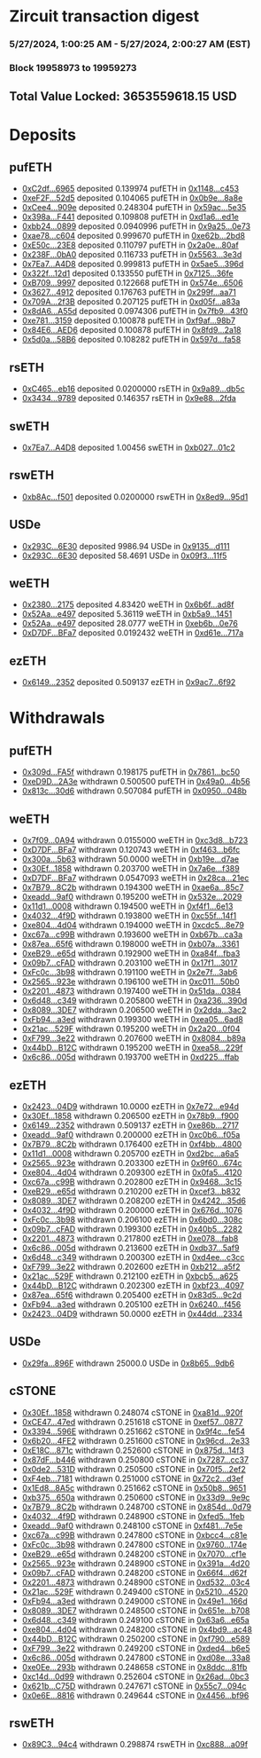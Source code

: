 # Zircuit transaction digest
### 5/27/2024, 1:00:25 AM - 5/27/2024, 2:00:27 AM (EST)
### Block 19958973 to 19959273

## Total Value Locked: 3653559618.15 USD

# Deposits
## pufETH
- [0xC2df...6965](https://etherscan.io/address/0xC2dfb602835AbFebDF4FB8EeFC0C4665976b6965) deposited 0.139974 pufETH in [0x1148...c453](https://etherscan.io/tx/0xC2dfb602835AbFebDF4FB8EeFC0C4665976b6965)
- [0xeF2F...52d5](https://etherscan.io/address/0xeF2F2553141A2D612f1cCa271df44C12652552d5) deposited 0.104065 pufETH in [0x0b9e...8a8e](https://etherscan.io/tx/0xeF2F2553141A2D612f1cCa271df44C12652552d5)
- [0xCee4...909e](https://etherscan.io/address/0xCee457682514a67e170A8f04E98608CaAF41909e) deposited 0.248304 pufETH in [0x59ac...5e35](https://etherscan.io/tx/0xCee457682514a67e170A8f04E98608CaAF41909e)
- [0x398a...F441](https://etherscan.io/address/0x398aEB5C8bdbb1C0306Fd48257dcd0839c49F441) deposited 0.109808 pufETH in [0xd1a6...ed1e](https://etherscan.io/tx/0x398aEB5C8bdbb1C0306Fd48257dcd0839c49F441)
- [0xbb24...0899](https://etherscan.io/address/0xbb2400D1ff06a99a9ee8eD3e152Ba53901C20899) deposited 0.0940996 pufETH in [0x9a25...0e73](https://etherscan.io/tx/0xbb2400D1ff06a99a9ee8eD3e152Ba53901C20899)
- [0xae78...c604](https://etherscan.io/address/0xae78daC3803F62AC2114209f803a6c37210fc604) deposited 0.999670 pufETH in [0xe62b...2bd8](https://etherscan.io/tx/0xae78daC3803F62AC2114209f803a6c37210fc604)
- [0xE50c...23E8](https://etherscan.io/address/0xE50cEE5f5479F2338f3e5D07D84654C1E9a323E8) deposited 0.110797 pufETH in [0x2a0e...80af](https://etherscan.io/tx/0xE50cEE5f5479F2338f3e5D07D84654C1E9a323E8)
- [0x238F...0bA0](https://etherscan.io/address/0x238F11A0f21daaB4E214Bf49A4bC9806bD270bA0) deposited 0.116733 pufETH in [0x5563...3e3d](https://etherscan.io/tx/0x238F11A0f21daaB4E214Bf49A4bC9806bD270bA0)
- [0x7Ea7...A4D8](https://etherscan.io/address/0x7Ea779E594C5F61E7517C9b5A16510Fd1493A4D8) deposited 0.999813 pufETH in [0x5ae5...396d](https://etherscan.io/tx/0x7Ea779E594C5F61E7517C9b5A16510Fd1493A4D8)
- [0x322f...12d1](https://etherscan.io/address/0x322fAAC87D260e7885B9b0730F95aF8C2Fb712d1) deposited 0.133550 pufETH in [0x7125...36fe](https://etherscan.io/tx/0x322fAAC87D260e7885B9b0730F95aF8C2Fb712d1)
- [0xB709...9997](https://etherscan.io/address/0xB70988DCbaFe0375015d8f0be1Dcd69244e99997) deposited 0.122668 pufETH in [0x574e...6506](https://etherscan.io/tx/0xB70988DCbaFe0375015d8f0be1Dcd69244e99997)
- [0x3627...4912](https://etherscan.io/address/0x3627Ef9B422B725E65C1e06e20a4e13be8Bb4912) deposited 0.176763 pufETH in [0x299f...aa71](https://etherscan.io/tx/0x3627Ef9B422B725E65C1e06e20a4e13be8Bb4912)
- [0x709A...2f3B](https://etherscan.io/address/0x709ADd7De1d73810a5aEBa285506CF9D7c212f3B) deposited 0.207125 pufETH in [0xd05f...a83a](https://etherscan.io/tx/0x709ADd7De1d73810a5aEBa285506CF9D7c212f3B)
- [0x8dA6...A55d](https://etherscan.io/address/0x8dA69Ac4953689B789c635a39Fb7eEb91e39A55d) deposited 0.0974306 pufETH in [0x7fb9...43f0](https://etherscan.io/tx/0x8dA69Ac4953689B789c635a39Fb7eEb91e39A55d)
- [0xe781...3159](https://etherscan.io/address/0xe78163E8A40713e495D9D14cBD9BE4e30b133159) deposited 0.100878 pufETH in [0xf9af...98b7](https://etherscan.io/tx/0xe78163E8A40713e495D9D14cBD9BE4e30b133159)
- [0x84E6...AED6](https://etherscan.io/address/0x84E63721D498a2c0Cac32BfF7C4E9a4c37fCAED6) deposited 0.100878 pufETH in [0x8fd9...2a18](https://etherscan.io/tx/0x84E63721D498a2c0Cac32BfF7C4E9a4c37fCAED6)
- [0x5d0a...58B6](https://etherscan.io/address/0x5d0ad03D028de74dc5F6E50D1d6a60a0BD1F58B6) deposited 0.108282 pufETH in [0x597d...fa58](https://etherscan.io/tx/0x5d0ad03D028de74dc5F6E50D1d6a60a0BD1F58B6)
## rsETH
- [0xC465...eb16](https://etherscan.io/address/0xC465754Ae2bBe8c40ffb1b06Bfa15e6398Bceb16) deposited 0.0200000 rsETH in [0x9a89...db5c](https://etherscan.io/tx/0xC465754Ae2bBe8c40ffb1b06Bfa15e6398Bceb16)
- [0x3434...9789](https://etherscan.io/address/0x34349c5569e7B846c3558961552D2202760A9789) deposited 0.146357 rsETH in [0x9e88...2fda](https://etherscan.io/tx/0x34349c5569e7B846c3558961552D2202760A9789)
## swETH
- [0x7Ea7...A4D8](https://etherscan.io/address/0x7Ea779E594C5F61E7517C9b5A16510Fd1493A4D8) deposited 1.00456 swETH in [0xb027...01c2](https://etherscan.io/tx/0x7Ea779E594C5F61E7517C9b5A16510Fd1493A4D8)
## rswETH
- [0xb8Ac...f501](https://etherscan.io/address/0xb8Ac9C178f07247acdAe65e26eF757E01B6Ef501) deposited 0.0200000 rswETH in [0x8ed9...95d1](https://etherscan.io/tx/0xb8Ac9C178f07247acdAe65e26eF757E01B6Ef501)
## USDe
- [0x293C...6E30](https://etherscan.io/address/0x293C6937D8D82e05B01335F7B33FBA0c8e256E30) deposited 9986.94 USDe in [0x9135...d111](https://etherscan.io/tx/0x293C6937D8D82e05B01335F7B33FBA0c8e256E30)
- [0x293C...6E30](https://etherscan.io/address/0x293C6937D8D82e05B01335F7B33FBA0c8e256E30) deposited 58.4691 USDe in [0x09f3...11f5](https://etherscan.io/tx/0x293C6937D8D82e05B01335F7B33FBA0c8e256E30)
## weETH
- [0x2380...2175](https://etherscan.io/address/0x23807A3a3AA81C66c91AffdAB9F84255468e2175) deposited 4.83420 weETH in [0x6b6f...ad8f](https://etherscan.io/tx/0x23807A3a3AA81C66c91AffdAB9F84255468e2175)
- [0x52Aa...e497](https://etherscan.io/address/0x52Aa899454998Be5b000Ad077a46Bbe360F4e497) deposited 5.36119 weETH in [0xb5a9...1451](https://etherscan.io/tx/0x52Aa899454998Be5b000Ad077a46Bbe360F4e497)
- [0x52Aa...e497](https://etherscan.io/address/0x52Aa899454998Be5b000Ad077a46Bbe360F4e497) deposited 28.0777 weETH in [0xeb6b...0e76](https://etherscan.io/tx/0x52Aa899454998Be5b000Ad077a46Bbe360F4e497)
- [0xD7DF...BFa7](https://etherscan.io/address/0xD7DF7E085214743530afF339aFC420c7c720BFa7) deposited 0.0192432 weETH in [0xd61e...717a](https://etherscan.io/tx/0xD7DF7E085214743530afF339aFC420c7c720BFa7)
## ezETH
- [0x6149...2352](https://etherscan.io/address/0x6149686743a8fCC1e0ca3ef946Ef3582F06d2352) deposited 0.509137 ezETH in [0x9ac7...6f92](https://etherscan.io/tx/0x6149686743a8fCC1e0ca3ef946Ef3582F06d2352)
# Withdrawals
## pufETH
- [0x309d...FA5f](https://etherscan.io/address/0x309dceE0a956bFA2ebe880e4caE98ae16859FA5f) withdrawn 0.198175 pufETH in [0x7861...bc50](https://etherscan.io/tx/0x309dceE0a956bFA2ebe880e4caE98ae16859FA5f)
- [0xeD9D...2A3e](https://etherscan.io/address/0xeD9D114f0A95Be877ABCe4E9435520da391D2A3e) withdrawn 0.500500 pufETH in [0x49a0...4b56](https://etherscan.io/tx/0xeD9D114f0A95Be877ABCe4E9435520da391D2A3e)
- [0x813c...30d6](https://etherscan.io/address/0x813ccDe80f7d2583c6Ac02fCd961d3b2B3Cd30d6) withdrawn 0.507084 pufETH in [0x0950...048b](https://etherscan.io/tx/0x813ccDe80f7d2583c6Ac02fCd961d3b2B3Cd30d6)
## weETH
- [0x7f09...0A94](https://etherscan.io/address/0x7f09847e5E856a2661e8Bfa4688AB54d9e530A94) withdrawn 0.0155000 weETH in [0xc3d8...b723](https://etherscan.io/tx/0x7f09847e5E856a2661e8Bfa4688AB54d9e530A94)
- [0xD7DF...BFa7](https://etherscan.io/address/0xD7DF7E085214743530afF339aFC420c7c720BFa7) withdrawn 0.120743 weETH in [0xf463...b6fc](https://etherscan.io/tx/0xD7DF7E085214743530afF339aFC420c7c720BFa7)
- [0x300a...5b63](https://etherscan.io/address/0x300afbE08EE4619EC93524f9255CE59a013a5b63) withdrawn 50.0000 weETH in [0xb19e...d7ae](https://etherscan.io/tx/0x300afbE08EE4619EC93524f9255CE59a013a5b63)
- [0x30Ef...1858](https://etherscan.io/address/0x30Ef84E53845f12Eff414247cC7a5d2bb6F21858) withdrawn 0.203700 weETH in [0x7a6e...f389](https://etherscan.io/tx/0x30Ef84E53845f12Eff414247cC7a5d2bb6F21858)
- [0xD7DF...BFa7](https://etherscan.io/address/0xD7DF7E085214743530afF339aFC420c7c720BFa7) withdrawn 0.0547093 weETH in [0x28ca...21ec](https://etherscan.io/tx/0xD7DF7E085214743530afF339aFC420c7c720BFa7)
- [0x7B79...8C2b](https://etherscan.io/address/0x7B79F506998606D9D498256b2f769d51A2Ef8C2b) withdrawn 0.194300 weETH in [0xae6a...85c7](https://etherscan.io/tx/0x7B79F506998606D9D498256b2f769d51A2Ef8C2b)
- [0xeadd...9af0](https://etherscan.io/address/0xeaddC1217900e05699140a19c4681A27e5429af0) withdrawn 0.195200 weETH in [0x532e...2029](https://etherscan.io/tx/0xeaddC1217900e05699140a19c4681A27e5429af0)
- [0x11d1...0008](https://etherscan.io/address/0x11d1e0F56950AcA954c077Fbcd51CA72ccB20008) withdrawn 0.194500 weETH in [0xf4f1...6e13](https://etherscan.io/tx/0x11d1e0F56950AcA954c077Fbcd51CA72ccB20008)
- [0x4032...4f9D](https://etherscan.io/address/0x4032d8F2478c6f863373471c84b51A662Cc44f9D) withdrawn 0.193800 weETH in [0xc55f...14f1](https://etherscan.io/tx/0x4032d8F2478c6f863373471c84b51A662Cc44f9D)
- [0xe804...4d04](https://etherscan.io/address/0xe8049230d46927A634C93b00bc9c7B71B1F84d04) withdrawn 0.194000 weETH in [0xcdc5...8e79](https://etherscan.io/tx/0xe8049230d46927A634C93b00bc9c7B71B1F84d04)
- [0xc67a...c99B](https://etherscan.io/address/0xc67a56B3f3F6608738a26c130FfA9665A9A1c99B) withdrawn 0.193600 weETH in [0xb67b...ca3a](https://etherscan.io/tx/0xc67a56B3f3F6608738a26c130FfA9665A9A1c99B)
- [0x87ea...65f6](https://etherscan.io/address/0x87ea9564E29cA4c7882D2E9C188C9Ce4F62B65f6) withdrawn 0.198000 weETH in [0xb07a...3361](https://etherscan.io/tx/0x87ea9564E29cA4c7882D2E9C188C9Ce4F62B65f6)
- [0xeB29...e65d](https://etherscan.io/address/0xeB2926d3d88787BDca4216CDCbe5acb48fbce65d) withdrawn 0.192900 weETH in [0xa84f...fba3](https://etherscan.io/tx/0xeB2926d3d88787BDca4216CDCbe5acb48fbce65d)
- [0x09b7...cFAD](https://etherscan.io/address/0x09b770bCE3FF5e6f04eC65A793dDD2208c82cFAD) withdrawn 0.203100 weETH in [0x17f1...3017](https://etherscan.io/tx/0x09b770bCE3FF5e6f04eC65A793dDD2208c82cFAD)
- [0xFc0c...3b98](https://etherscan.io/address/0xFc0c8F16Ff02605D9D56BC9635aA833438d83b98) withdrawn 0.191100 weETH in [0x2e7f...3ab6](https://etherscan.io/tx/0xFc0c8F16Ff02605D9D56BC9635aA833438d83b98)
- [0x2565...923e](https://etherscan.io/address/0x256504982B499F6AFDAC8E7Ac2E0152c059C923e) withdrawn 0.196100 weETH in [0xc011...50b0](https://etherscan.io/tx/0x256504982B499F6AFDAC8E7Ac2E0152c059C923e)
- [0x2201...4873](https://etherscan.io/address/0x22010A117abcbc3778e5898008D17DBEA0cA4873) withdrawn 0.197400 weETH in [0x51da...0384](https://etherscan.io/tx/0x22010A117abcbc3778e5898008D17DBEA0cA4873)
- [0x6d48...c349](https://etherscan.io/address/0x6d48C9a2Fe89f557a9eC6B85E9376d369809c349) withdrawn 0.205800 weETH in [0xa236...390d](https://etherscan.io/tx/0x6d48C9a2Fe89f557a9eC6B85E9376d369809c349)
- [0x8089...3DE7](https://etherscan.io/address/0x8089E8E6C4BcC047e860e0C57179585b56803DE7) withdrawn 0.206500 weETH in [0x2dda...3ac2](https://etherscan.io/tx/0x8089E8E6C4BcC047e860e0C57179585b56803DE7)
- [0xFb94...a3ed](https://etherscan.io/address/0xFb9461100067676a6074091a803CcdF6d1bda3ed) withdrawn 0.199300 weETH in [0xea05...6ad8](https://etherscan.io/tx/0xFb9461100067676a6074091a803CcdF6d1bda3ed)
- [0x21ac...529F](https://etherscan.io/address/0x21acDe2387D4F46fC4a7b3462980C62fC3d8529F) withdrawn 0.195200 weETH in [0x2a20...0f04](https://etherscan.io/tx/0x21acDe2387D4F46fC4a7b3462980C62fC3d8529F)
- [0xF799...3e22](https://etherscan.io/address/0xF799f896F67d5b8022E469416624B29314DC3e22) withdrawn 0.207600 weETH in [0x8084...b89a](https://etherscan.io/tx/0xF799f896F67d5b8022E469416624B29314DC3e22)
- [0x44bD...B12C](https://etherscan.io/address/0x44bD2C399d31A191095c3f8dd4E88a5De658B12C) withdrawn 0.195200 weETH in [0xea58...229f](https://etherscan.io/tx/0x44bD2C399d31A191095c3f8dd4E88a5De658B12C)
- [0x6c86...005d](https://etherscan.io/address/0x6c86488c0B383dC8738dd17b14069782b1e1005d) withdrawn 0.193700 weETH in [0xd225...ffab](https://etherscan.io/tx/0x6c86488c0B383dC8738dd17b14069782b1e1005d)
## ezETH
- [0x2423...04D9](https://etherscan.io/address/0x2423B90dD0f4CF0926786b16151F9B7D880604D9) withdrawn 10.0000 ezETH in [0x7e72...e94d](https://etherscan.io/tx/0x2423B90dD0f4CF0926786b16151F9B7D880604D9)
- [0x30Ef...1858](https://etherscan.io/address/0x30Ef84E53845f12Eff414247cC7a5d2bb6F21858) withdrawn 0.206500 ezETH in [0x78b9...f900](https://etherscan.io/tx/0x30Ef84E53845f12Eff414247cC7a5d2bb6F21858)
- [0x6149...2352](https://etherscan.io/address/0x6149686743a8fCC1e0ca3ef946Ef3582F06d2352) withdrawn 0.509137 ezETH in [0xe86b...2717](https://etherscan.io/tx/0x6149686743a8fCC1e0ca3ef946Ef3582F06d2352)
- [0xeadd...9af0](https://etherscan.io/address/0xeaddC1217900e05699140a19c4681A27e5429af0) withdrawn 0.200000 ezETH in [0xc0b6...f05a](https://etherscan.io/tx/0xeaddC1217900e05699140a19c4681A27e5429af0)
- [0x7B79...8C2b](https://etherscan.io/address/0x7B79F506998606D9D498256b2f769d51A2Ef8C2b) withdrawn 0.176400 ezETH in [0xf4bb...4800](https://etherscan.io/tx/0x7B79F506998606D9D498256b2f769d51A2Ef8C2b)
- [0x11d1...0008](https://etherscan.io/address/0x11d1e0F56950AcA954c077Fbcd51CA72ccB20008) withdrawn 0.205700 ezETH in [0xd2bc...a6a5](https://etherscan.io/tx/0x11d1e0F56950AcA954c077Fbcd51CA72ccB20008)
- [0x2565...923e](https://etherscan.io/address/0x256504982B499F6AFDAC8E7Ac2E0152c059C923e) withdrawn 0.203300 ezETH in [0x9f60...674c](https://etherscan.io/tx/0x256504982B499F6AFDAC8E7Ac2E0152c059C923e)
- [0xe804...4d04](https://etherscan.io/address/0xe8049230d46927A634C93b00bc9c7B71B1F84d04) withdrawn 0.209300 ezETH in [0x0fa5...4120](https://etherscan.io/tx/0xe8049230d46927A634C93b00bc9c7B71B1F84d04)
- [0xc67a...c99B](https://etherscan.io/address/0xc67a56B3f3F6608738a26c130FfA9665A9A1c99B) withdrawn 0.202800 ezETH in [0x9468...3c15](https://etherscan.io/tx/0xc67a56B3f3F6608738a26c130FfA9665A9A1c99B)
- [0xeB29...e65d](https://etherscan.io/address/0xeB2926d3d88787BDca4216CDCbe5acb48fbce65d) withdrawn 0.210200 ezETH in [0xcef3...b832](https://etherscan.io/tx/0xeB2926d3d88787BDca4216CDCbe5acb48fbce65d)
- [0x8089...3DE7](https://etherscan.io/address/0x8089E8E6C4BcC047e860e0C57179585b56803DE7) withdrawn 0.208200 ezETH in [0x4242...35d6](https://etherscan.io/tx/0x8089E8E6C4BcC047e860e0C57179585b56803DE7)
- [0x4032...4f9D](https://etherscan.io/address/0x4032d8F2478c6f863373471c84b51A662Cc44f9D) withdrawn 0.200000 ezETH in [0x676d...1076](https://etherscan.io/tx/0x4032d8F2478c6f863373471c84b51A662Cc44f9D)
- [0xFc0c...3b98](https://etherscan.io/address/0xFc0c8F16Ff02605D9D56BC9635aA833438d83b98) withdrawn 0.206100 ezETH in [0x6bd0...308c](https://etherscan.io/tx/0xFc0c8F16Ff02605D9D56BC9635aA833438d83b98)
- [0x09b7...cFAD](https://etherscan.io/address/0x09b770bCE3FF5e6f04eC65A793dDD2208c82cFAD) withdrawn 0.199300 ezETH in [0x40b5...2282](https://etherscan.io/tx/0x09b770bCE3FF5e6f04eC65A793dDD2208c82cFAD)
- [0x2201...4873](https://etherscan.io/address/0x22010A117abcbc3778e5898008D17DBEA0cA4873) withdrawn 0.217800 ezETH in [0xe078...fab8](https://etherscan.io/tx/0x22010A117abcbc3778e5898008D17DBEA0cA4873)
- [0x6c86...005d](https://etherscan.io/address/0x6c86488c0B383dC8738dd17b14069782b1e1005d) withdrawn 0.213600 ezETH in [0xdb37...5af9](https://etherscan.io/tx/0x6c86488c0B383dC8738dd17b14069782b1e1005d)
- [0x6d48...c349](https://etherscan.io/address/0x6d48C9a2Fe89f557a9eC6B85E9376d369809c349) withdrawn 0.200300 ezETH in [0xd4ee...c3cc](https://etherscan.io/tx/0x6d48C9a2Fe89f557a9eC6B85E9376d369809c349)
- [0xF799...3e22](https://etherscan.io/address/0xF799f896F67d5b8022E469416624B29314DC3e22) withdrawn 0.202600 ezETH in [0xb212...a5f2](https://etherscan.io/tx/0xF799f896F67d5b8022E469416624B29314DC3e22)
- [0x21ac...529F](https://etherscan.io/address/0x21acDe2387D4F46fC4a7b3462980C62fC3d8529F) withdrawn 0.212100 ezETH in [0xbcb5...a625](https://etherscan.io/tx/0x21acDe2387D4F46fC4a7b3462980C62fC3d8529F)
- [0x44bD...B12C](https://etherscan.io/address/0x44bD2C399d31A191095c3f8dd4E88a5De658B12C) withdrawn 0.202300 ezETH in [0xbf23...4097](https://etherscan.io/tx/0x44bD2C399d31A191095c3f8dd4E88a5De658B12C)
- [0x87ea...65f6](https://etherscan.io/address/0x87ea9564E29cA4c7882D2E9C188C9Ce4F62B65f6) withdrawn 0.205400 ezETH in [0x83d5...9c2d](https://etherscan.io/tx/0x87ea9564E29cA4c7882D2E9C188C9Ce4F62B65f6)
- [0xFb94...a3ed](https://etherscan.io/address/0xFb9461100067676a6074091a803CcdF6d1bda3ed) withdrawn 0.205100 ezETH in [0x6240...f456](https://etherscan.io/tx/0xFb9461100067676a6074091a803CcdF6d1bda3ed)
- [0x2423...04D9](https://etherscan.io/address/0x2423B90dD0f4CF0926786b16151F9B7D880604D9) withdrawn 50.0000 ezETH in [0x44dd...2334](https://etherscan.io/tx/0x2423B90dD0f4CF0926786b16151F9B7D880604D9)
## USDe
- [0x29fa...896F](https://etherscan.io/address/0x29fa19CAC407B0a1A83F4593e9eE96AE7be4896F) withdrawn 25000.0 USDe in [0x8b65...9db6](https://etherscan.io/tx/0x29fa19CAC407B0a1A83F4593e9eE96AE7be4896F)
## cSTONE
- [0x30Ef...1858](https://etherscan.io/address/0x30Ef84E53845f12Eff414247cC7a5d2bb6F21858) withdrawn 0.248074 cSTONE in [0xa81d...920f](https://etherscan.io/tx/0x30Ef84E53845f12Eff414247cC7a5d2bb6F21858)
- [0xCE47...47ed](https://etherscan.io/address/0xCE47F748F775004A31e82e5A1a8b7a4530d547ed) withdrawn 0.251618 cSTONE in [0xef57...0877](https://etherscan.io/tx/0xCE47F748F775004A31e82e5A1a8b7a4530d547ed)
- [0x3394...596E](https://etherscan.io/address/0x33948DB80E5875fa5644A00d34a425EbF454596E) withdrawn 0.251662 cSTONE in [0x9f4c...fe54](https://etherscan.io/tx/0x33948DB80E5875fa5644A00d34a425EbF454596E)
- [0x6b20...4FE2](https://etherscan.io/address/0x6b203AA438eb83f9880F612e60DE57D5944C4FE2) withdrawn 0.251600 cSTONE in [0x96cd...2e33](https://etherscan.io/tx/0x6b203AA438eb83f9880F612e60DE57D5944C4FE2)
- [0xE18C...871c](https://etherscan.io/address/0xE18C974A25c1284145B4280bE920a77b6e07871c) withdrawn 0.252600 cSTONE in [0x875d...14f3](https://etherscan.io/tx/0xE18C974A25c1284145B4280bE920a77b6e07871c)
- [0x87dF...b446](https://etherscan.io/address/0x87dF59640aF4cdAB919832eC6a3DDc1Bd3Cfb446) withdrawn 0.250800 cSTONE in [0x7287...cc37](https://etherscan.io/tx/0x87dF59640aF4cdAB919832eC6a3DDc1Bd3Cfb446)
- [0x0de2...531D](https://etherscan.io/address/0x0de232fD30923498B8098BCC246a30a3b952531D) withdrawn 0.250500 cSTONE in [0x70f5...2ef2](https://etherscan.io/tx/0x0de232fD30923498B8098BCC246a30a3b952531D)
- [0xF4eb...7181](https://etherscan.io/address/0xF4ebf5849735534D2c62A103B99664B316587181) withdrawn 0.251000 cSTONE in [0x72c2...d3ef](https://etherscan.io/tx/0xF4ebf5849735534D2c62A103B99664B316587181)
- [0x1Ed8...8A5c](https://etherscan.io/address/0x1Ed850A5f6DB2c60403BE28054A676cC0f9F8A5c) withdrawn 0.251662 cSTONE in [0x50b8...9651](https://etherscan.io/tx/0x1Ed850A5f6DB2c60403BE28054A676cC0f9F8A5c)
- [0xb375...650a](https://etherscan.io/address/0xb3750660512574335EB6b65554a43D368791650a) withdrawn 0.250600 cSTONE in [0x33d9...9e9c](https://etherscan.io/tx/0xb3750660512574335EB6b65554a43D368791650a)
- [0x7B79...8C2b](https://etherscan.io/address/0x7B79F506998606D9D498256b2f769d51A2Ef8C2b) withdrawn 0.248700 cSTONE in [0x854d...0d79](https://etherscan.io/tx/0x7B79F506998606D9D498256b2f769d51A2Ef8C2b)
- [0x4032...4f9D](https://etherscan.io/address/0x4032d8F2478c6f863373471c84b51A662Cc44f9D) withdrawn 0.248900 cSTONE in [0xfed5...1feb](https://etherscan.io/tx/0x4032d8F2478c6f863373471c84b51A662Cc44f9D)
- [0xeadd...9af0](https://etherscan.io/address/0xeaddC1217900e05699140a19c4681A27e5429af0) withdrawn 0.248100 cSTONE in [0xf481...7e5e](https://etherscan.io/tx/0xeaddC1217900e05699140a19c4681A27e5429af0)
- [0xc67a...c99B](https://etherscan.io/address/0xc67a56B3f3F6608738a26c130FfA9665A9A1c99B) withdrawn 0.247800 cSTONE in [0xbcc4...c81e](https://etherscan.io/tx/0xc67a56B3f3F6608738a26c130FfA9665A9A1c99B)
- [0xFc0c...3b98](https://etherscan.io/address/0xFc0c8F16Ff02605D9D56BC9635aA833438d83b98) withdrawn 0.247800 cSTONE in [0x9760...174e](https://etherscan.io/tx/0xFc0c8F16Ff02605D9D56BC9635aA833438d83b98)
- [0xeB29...e65d](https://etherscan.io/address/0xeB2926d3d88787BDca4216CDCbe5acb48fbce65d) withdrawn 0.248200 cSTONE in [0x7070...cf1e](https://etherscan.io/tx/0xeB2926d3d88787BDca4216CDCbe5acb48fbce65d)
- [0x2565...923e](https://etherscan.io/address/0x256504982B499F6AFDAC8E7Ac2E0152c059C923e) withdrawn 0.248900 cSTONE in [0x391a...4d20](https://etherscan.io/tx/0x256504982B499F6AFDAC8E7Ac2E0152c059C923e)
- [0x09b7...cFAD](https://etherscan.io/address/0x09b770bCE3FF5e6f04eC65A793dDD2208c82cFAD) withdrawn 0.248200 cSTONE in [0x66f4...d62f](https://etherscan.io/tx/0x09b770bCE3FF5e6f04eC65A793dDD2208c82cFAD)
- [0x2201...4873](https://etherscan.io/address/0x22010A117abcbc3778e5898008D17DBEA0cA4873) withdrawn 0.248900 cSTONE in [0xd532...03c4](https://etherscan.io/tx/0x22010A117abcbc3778e5898008D17DBEA0cA4873)
- [0x21ac...529F](https://etherscan.io/address/0x21acDe2387D4F46fC4a7b3462980C62fC3d8529F) withdrawn 0.249400 cSTONE in [0x5210...4520](https://etherscan.io/tx/0x21acDe2387D4F46fC4a7b3462980C62fC3d8529F)
- [0xFb94...a3ed](https://etherscan.io/address/0xFb9461100067676a6074091a803CcdF6d1bda3ed) withdrawn 0.249000 cSTONE in [0x49e1...166d](https://etherscan.io/tx/0xFb9461100067676a6074091a803CcdF6d1bda3ed)
- [0x8089...3DE7](https://etherscan.io/address/0x8089E8E6C4BcC047e860e0C57179585b56803DE7) withdrawn 0.248500 cSTONE in [0x651e...b708](https://etherscan.io/tx/0x8089E8E6C4BcC047e860e0C57179585b56803DE7)
- [0x6d48...c349](https://etherscan.io/address/0x6d48C9a2Fe89f557a9eC6B85E9376d369809c349) withdrawn 0.249100 cSTONE in [0x63a6...e65a](https://etherscan.io/tx/0x6d48C9a2Fe89f557a9eC6B85E9376d369809c349)
- [0xe804...4d04](https://etherscan.io/address/0xe8049230d46927A634C93b00bc9c7B71B1F84d04) withdrawn 0.248200 cSTONE in [0x4bd9...ac48](https://etherscan.io/tx/0xe8049230d46927A634C93b00bc9c7B71B1F84d04)
- [0x44bD...B12C](https://etherscan.io/address/0x44bD2C399d31A191095c3f8dd4E88a5De658B12C) withdrawn 0.250200 cSTONE in [0xf790...e589](https://etherscan.io/tx/0x44bD2C399d31A191095c3f8dd4E88a5De658B12C)
- [0xF799...3e22](https://etherscan.io/address/0xF799f896F67d5b8022E469416624B29314DC3e22) withdrawn 0.249200 cSTONE in [0xded4...b6e5](https://etherscan.io/tx/0xF799f896F67d5b8022E469416624B29314DC3e22)
- [0x6c86...005d](https://etherscan.io/address/0x6c86488c0B383dC8738dd17b14069782b1e1005d) withdrawn 0.247800 cSTONE in [0xd08e...33a8](https://etherscan.io/tx/0x6c86488c0B383dC8738dd17b14069782b1e1005d)
- [0xe0Ee...293b](https://etherscan.io/address/0xe0Ee5bfaD504433283781b2b0FECD162D4Aa293b) withdrawn 0.248658 cSTONE in [0x8ddc...81fb](https://etherscan.io/tx/0xe0Ee5bfaD504433283781b2b0FECD162D4Aa293b)
- [0xc14d...0d99](https://etherscan.io/address/0xc14d124AC68CAfEEacFb739679071dDE59040d99) withdrawn 0.252604 cSTONE in [0x26ad...0bc3](https://etherscan.io/tx/0xc14d124AC68CAfEEacFb739679071dDE59040d99)
- [0x621b...C75D](https://etherscan.io/address/0x621bDA97b4c648E2Dc498FcA83ae0E4529D8C75D) withdrawn 0.247671 cSTONE in [0x55c7...094c](https://etherscan.io/tx/0x621bDA97b4c648E2Dc498FcA83ae0E4529D8C75D)
- [0x0e6E...8816](https://etherscan.io/address/0x0e6E48bC4cb5B304Ba1022249Ef1c0034f828816) withdrawn 0.249644 cSTONE in [0x4456...bf96](https://etherscan.io/tx/0x0e6E48bC4cb5B304Ba1022249Ef1c0034f828816)
## rswETH
- [0x89C3...94c4](https://etherscan.io/address/0x89C3cFca607Ecdb81f202C610E8FE125F23f94c4) withdrawn 0.298874 rswETH in [0xc888...a09f](https://etherscan.io/tx/0x89C3cFca607Ecdb81f202C610E8FE125F23f94c4)
